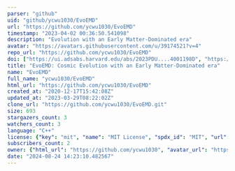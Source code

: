```yaml
---
parser: "github"
uid: "github/ycwu1030/EvoEMD"
url: "https://github.com/ycwu1030/EvoEMD"
timestamp: "2023-04-02 00:36:50.541098"
description: "Evolution with an Early Matter-Dominated era"
avatar: "https://avatars.githubusercontent.com/u/39174521?v=4"
repo_url: "https://github.com/ycwu1030/EvoEMD"
doi: ["https://ui.adsabs.harvard.edu/abs/2023PDU....4001198D", "https://ui.adsabs.harvard.edu/abs/2023ascl.soft03012D/abstract"]
title: "EvoEMD: Cosmic Evolution with an Early Matter-Dominated era"
name: "EvoEMD"
full_name: "ycwu1030/EvoEMD"
html_url: "https://github.com/ycwu1030/EvoEMD"
created_at: "2020-12-17T15:42:08Z"
updated_at: "2023-03-29T08:22:02Z"
clone_url: "https://github.com/ycwu1030/EvoEMD.git"
size: 693
stargazers_count: 3
watchers_count: 3
language: "C++"
license: {"key": "mit", "name": "MIT License", "spdx_id": "MIT", "url": "https://api.github.com/licenses/mit", "node_id": "MDc6TGljZW5zZTEz"}
subscribers_count: 2
owner: {"html_url": "https://github.com/ycwu1030", "avatar_url": "https://avatars.githubusercontent.com/u/39174521?v=4", "login": "ycwu1030", "type": "User"}
date: "2024-08-24 14:23:10.482567"
---
```

